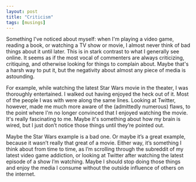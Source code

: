 ```yaml
---
layout: post
title: "Criticism"
tags: [musings]
---
```


Something I've noticed about myself: when I'm playing a video game, reading a book, or watching a TV show or movie, I almost never think of bad things about it until later. This is in stark contrast to what I generally see online. It seems as if the most vocal of commenters are always criticizing, critiquing, and otherwise looking for things to complain about. Maybe that's a harsh way to put it, but the negativity about almost any piece of media is astounding.


For example, while watching the latest Star Wars movie in the theater, I was thoroughly entertained. I walked out having enjoyed the heck out of it. Most of the people I was with were along the same lines. Looking at Twitter, however, made me much more aware of the (admittedly numerous) flaws, to the point where I'm no longer convinced that I enjoyed watching the movie. It's really fascinating to me. Maybe it's something about how my brain is wired, but I just don’t notice those things until they’re pointed out.

Maybe the Star Wars example is a bad one. Or maybe it’s a great example, because it wasn’t really that great of a movie. Either way, it’s something I think about from time to time, as I’m scrolling through the subreddit of my latest video game addiction, or looking at Twitter after watching the latest episode of a show I’m watching. Maybe I should stop doing those things and enjoy the media I consume without the outside influence of others on the internet.